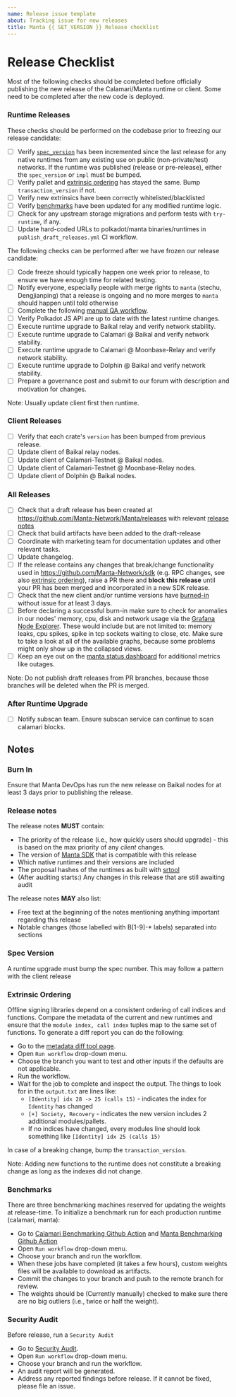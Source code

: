 ```yaml
---
name: Release issue template
about: Tracking issue for new releases
title: Manta {{ SET_VERSION }} Release checklist
---
```

# Release Checklist

Most of the following checks should be completed before officially publishing the new release
of the Calamari/Manta runtime or client. Some need to be completed after the new code is deployed.

### Runtime Releases

These checks should be performed on the codebase prior to freezing our release candidate:

- [ ] Verify [`spec_version`](#spec-version) has been incremented since the
    last release for any native runtimes from any existing use on public
    (non-private/test) networks. If the runtime was published (release or pre-release), either
    the `spec_version` or `impl` must be bumped.
- [ ] Verify pallet and [extrinsic ordering](#extrinsic-ordering) has stayed
    the same. Bump `transaction_version` if not.
- [ ] Verify new extrinsics have been correctly whitelisted/blacklisted
- [ ] Verify [benchmarks](#benchmarks) have been updated for any modified
    runtime logic.
- [ ] Check for any upstream storage migrations and perform tests with `try-runtime`, if any.
- [ ] Update hard-coded URLs to polkadot/manta binaries/runtimes in `publish_draft_releases.yml` CI workflow.

The following checks can be performed after we have frozen our release candidate:

- [ ] Code freeze should typically happen one week prior to release, to ensure we have enough time for related testing.
- [ ] Notify everyone, especially people with merge rights to `manta` (stechu, Dengjianping) that a release is ongoing and no more merges to `manta` should happen until told otherwise
- [ ] Complete the following [manual QA workflow](https://hackmd.io/TbFmorG2RnOPmLuFcg9JOQ?view).
- [ ] Verify Polkadot JS API are up to date with the latest
    runtime changes.
- [ ] Execute runtime upgrade to Baikal relay and verify network stability.
- [ ] Execute runtime upgrade to Calamari @ Baikal and verify network stability.
- [ ] Execute runtime upgrade to Calamari @ Moonbase-Relay and verify network stability.
- [ ] Execute runtime upgrade to Dolphin @ Baikal and verify network stability.
- [ ] Prepare a governance post and submit to our forum with description and motivation for changes.

Note: Usually update client first then runtime.

### Client Releases

- [ ] Verify that each crate's `version` has been bumped from previous release.
- [ ] Update client of Baikal relay nodes.
- [ ] Update client of Calamari-Testnet @ Baikal nodes.
- [ ] Update client of Calamari-Testnet @ Moonbase-Relay nodes.
- [ ] Update client of Dolphin @ Baikal nodes.

### All Releases

- [ ] Check that a draft release has been created at
    https://github.com/Manta-Network/Manta/releases with relevant [release
    notes](#release-notes)
- [ ] Check that build artifacts have been added to the
    draft-release
- [ ] Coordinate with marketing team for documentation updates and other relevant tasks.
- [ ] Update changelog.
- [ ] If the release contains any changes that break/change functionality used in https://github.com/Manta-Network/sdk (e.g. RPC changes, see also [extrinsic ordering](#extrinsic-ordering)), raise a PR there and **block this release** until your PR has been merged and incorporated in a new SDK release.
- [ ] Check that the new client and/or runtime versions have [burned-in](#burn-in) without issue for at least 3 days.
- [ ] Before declaring a successful burn-in make sure to check for anomalies in our nodes' memory, cpu, disk and network usage via the [Grafana Node Explorer](https://grafana.pulse.pelagos.systems/d/rYdddlPWk/node-exporter-full). These would include but are not limited to: memory leaks, cpu spikes, spike in tcp sockets waiting to close, etc. Make sure to take a look at all of the available graphs, because some problems might only show up in the collapsed views.
- [ ] Keep an eye out on the [manta status dashboard](https://status.manta.network/) for additional metrics like outages.

Note: Do not publish draft releases from PR branches, because those branches will be deleted when the PR is merged.

### After Runtime Upgrade
- [ ] Notify subscan team. Ensure subscan service can continue to scan calamari blocks.

## Notes

### Burn In

Ensure that Manta DevOps has run the new release on Baikal nodes
for at least 3 days prior to publishing the release.

### Release notes

The release notes **MUST** contain:

- The priority of the release (i.e., how quickly users should upgrade) - this is
    based on the max priority of any *client* changes.
- The version of [Manta SDK](https://github.com/Manta-Network/sdk) that is compatible with this release
- Which native runtimes and their versions are included
- The proposal hashes of the runtimes as built with [srtool](https://gitlab.com/chevdor/srtool)
- (After auditing starts:) Any changes in this release that are still awaiting audit

The release notes **MAY** also list:

- Free text at the beginning of the notes mentioning anything important
    regarding this release
- Notable changes (those labelled with B[1-9]-* labels) separated into sections

### Spec Version

A runtime upgrade must bump the spec number. This may follow a pattern with the
client release

### Extrinsic Ordering

Offline signing libraries depend on a consistent ordering of call indices and
functions. Compare the metadata of the current and new runtimes and ensure that
the `module index, call index` tuples map to the same set of functions. To generate a diff report you can do the following:
* Go to the [metadata diff tool page](https://github.com/Manta-Network/Manta/actions/workflows/metadata_diff.yml).
* Open `Run workflow` drop-down menu.
* Choose the branch you want to test and other inputs if the defaults are not applicable.
* Run the workflow.
* Wait for the job to complete and inspect the output. The things to look for in the `output.txt` are lines like:
  - `[Identity] idx 28 -> 25 (calls 15)` - indicates the index for `Identity` has changed
  - `[+] Society, Recovery` - indicates the new version includes 2 additional modules/pallets.
  - If no indices have changed, every modules line should look something like `[Identity] idx 25 (calls 15)`

 In case of a breaking change, bump the `transaction_version`.

Note: Adding new functions to the runtime does not constitute a breaking change
as long as the indexes did not change.

### Benchmarks

There are three benchmarking machines reserved for updating the weights at
release-time. To initialize a benchmark run for each production runtime
(calamari, manta):
* Go to [Calamari Benchmarking Github Action](https://github.com/Manta-Network/Manta/actions/workflows/generate_calamari_weights_files.yml) 
  and [Manta Benchmarking Github Action](https://github.com/Manta-Network/Manta/actions/workflows/generate_manta_weights_files.yml)
* Open `Run workflow` drop-down menu.
* Choose your branch and run the workflow.
* When these jobs have completed (it takes a few hours), custom weights files will
    be available to download as artifacts. 
* Commit the changes to your branch and push to the remote branch for review.
* The weights should be (Currently manually) checked to make sure there are no
    big outliers (i.e., twice or half the weight).

### Security Audit

Before release, run a `Security Audit`

* Go to [Security Audit](https://github.com/Manta-Network/Manta/actions/workflows/audit.yml).
* Open `Run workflow` drop-down menu.
* Choose your branch and run the workflow.
* An audit report will be generated.
* Address any reported findings before release. If it cannot be fixed, please file an issue.
